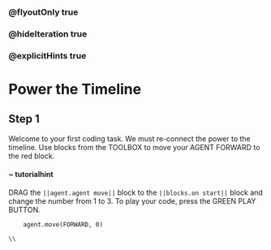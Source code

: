 ### @flyoutOnly true
### @hideIteration true
### @explicitHints true

# Power the Timeline

## Step 1
Welcome to your first coding task. We must re-connect the power to the timeline. Use blocks from the TOOLBOX to move your AGENT FORWARD to the red block.

#### ~ tutorialhint 
DRAG the ``||agent.agent move||`` block to the ``||blocks.on start||`` block and change the number from 1 to 3. To play your code, press the GREEN PLAY BUTTON.

```ghost
    agent.move(FORWARD, 0)
```
```template
\\
```
```package
```
